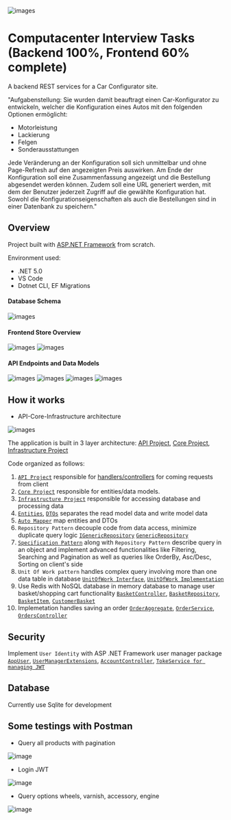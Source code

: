 ![images](https://github.com/gothinkster/aspnetcore-realworld-example-app/blob/master/logo.png)

# Computacenter Interview Tasks (Backend 100%, Frontend 60% complete)

A backend REST services for a Car Configurator site.

"Aufgabenstellung:
Sie wurden damit beauftragt einen Car-Konfigurator zu entwickeln, welcher die Konfiguration eines Autos mit den folgenden
Optionen ermöglicht:

* Motorleistung
* Lackierung
* Felgen
* Sonderausstattungen

Jede Veränderung an der Konfiguration soll sich unmittelbar und ohne Page-Refresh auf den angezeigten Preis auswirken. Am
Ende der Konfiguration soll eine Zusammenfassung angezeigt und die Bestellung abgesendet werden können. Zudem soll eine
URL generiert werden, mit dem der Benutzer jederzeit Zugriff auf die gewählte Konfiguration hat. Sowohl die
Konfigurationseigenschaften als auch die Bestellungen sind in einer Datenbank zu speichern."


## Overview

Project built with [ASP.NET Framework](https://dotnet.microsoft.com/apps/aspnet) from scratch.

Environment used:

* .NET 5.0
* VS Code
* Dotnet CLI, EF Migrations


#### Database Schema

![images](https://github.com/namphuong2217/Backend-DotNet-ECommerce/blob/main/Documentation/Car%20Configurator%20Final.png)

#### Frontend Store Overview

![images](https://github.com/namphuong2217/Backend-DotNet-ECommerce/blob/main/Documentation/Store1.png)
![images](https://github.com/namphuong2217/Backend-DotNet-ECommerce/blob/main/Documentation/Store2.png)

#### API Endpoints and Data Models

![images](https://github.com/namphuong2217/Backend-DotNet-ECommerce/blob/main/Documentation/Swagger1.png)
![images](https://github.com/namphuong2217/Backend-DotNet-ECommerce/blob/main/Documentation/Swagger2.png)
![images](https://github.com/namphuong2217/Backend-DotNet-ECommerce/blob/main/Documentation/Swagger3.png)
![images](https://github.com/namphuong2217/Backend-DotNet-ECommerce/blob/main/Documentation/Swagger4.png)


## How it works

* API-Core-Infrastructure architecture

![images](https://github.com/namphuong2217/Backend-DotNet-ECommerce/blob/main/Documentation/ApplicationArchitecture1.png)

The application is built in 3 layer architecture: [API Project](https://github.com/namphuong2217/Backend-DotNet-ECommerce/tree/main/API), [Core Project](https://github.com/namphuong2217/Backend-DotNet-ECommerce/tree/main/Core), [Infrastructure Project](https://github.com/namphuong2217/Backend-DotNet-ECommerce/tree/main/Infrastructure)


Code organized as follows:

1. [``API Project``](https://github.com/namphuong2217/Backend-DotNet-ECommerce/tree/main/API) responsible for [handlers/controllers](https://github.com/namphuong2217/Backend-DotNet-ECommerce/tree/main/API/Controllers) for coming requests from client
2. [``Core Project``](https://github.com/namphuong2217/Backend-DotNet-ECommerce/tree/main/Core) responsible for entities/data models.
3. [``Infrastructure Project``](https://github.com/namphuong2217/Backend-DotNet-ECommerce/tree/main/Infrastructure) responsible for accessing database and processing data
4. [``Entities``](https://github.com/namphuong2217/Backend-DotNet-ECommerce/tree/main/Core/Entities), [``DTOs``](https://github.com/namphuong2217/Backend-DotNet-ECommerce/tree/main/API/Dtos) separates the read model data and write model data
5. [``Auto Mapper``](https://github.com/namphuong2217/Backend-DotNet-ECommerce/blob/main/API/Helpers/MappingProfiles.cs) map entities and DTOs
6. ``Repository Pattern`` decouple code from data access, minimize duplicate query logic 
[``IGenericRepository``](https://github.com/namphuong2217/Backend-DotNet-ECommerce/blob/main/Core/Interfaces/IGenericRepository.cs)
[``GenericRepository``](https://github.com/namphuong2217/Backend-DotNet-ECommerce/blob/main/Infrastructure/Data/GenericRepository.cs)
6. [``Specification Pattern``](https://github.com/namphuong2217/Backend-DotNet-ECommerce/tree/main/Core/Specifications) along with ``Repository Pattern`` describe query in an object and implement advanced functionalities like Filtering, Searching and Pagination as well as queries like OrderBy, Asc/Desc, Sorting on client's side
7. ``Unit Of Work pattern`` handles complex query involving more than one data table in database
[``UnitOfWork Interface``](https://github.com/namphuong2217/Backend-DotNet-ECommerce/blob/main/Core/Interfaces/IUnitOfWork.cs), 
[``UnitOfWork Implementation``](https://github.com/namphuong2217/Backend-DotNet-ECommerce/blob/main/Infrastructure/Data/UnitOfWork.cs)
8. Use Redis with NoSQL database in memory database to manage user basket/shopping cart functionality [``BasketController``](https://github.com/namphuong2217/Backend-DotNet-ECommerce/blob/main/API/Controllers/BasketController.cs), [``BasketRepository``](https://github.com/namphuong2217/Backend-DotNet-ECommerce/blob/main/Infrastructure/Data/BasketRepository.cs), [``BasketItem``](https://github.com/namphuong2217/Computacenter-Interview-Task/blob/main/Core/Entities/BasketItem.cs), [``CustomerBasket``](https://github.com/namphuong2217/Computacenter-Interview-Task/blob/main/Core/Entities/CustomerBasket.cs)
9. Implemetation handles saving an order [``OrderAggregate``](https://github.com/namphuong2217/Computacenter-Interview-Task/tree/main/Core/Entities/OrderAggregate), [``OrderService``](https://github.com/namphuong2217/Computacenter-Interview-Task/blob/main/Infrastructure/Services/OrderService.cs), [``OrdersController``](https://github.com/namphuong2217/Computacenter-Interview-Task/blob/main/API/Controllers/OrdersController.cs)

## Security

Implement ``User Identity`` with ASP .NET Framework user manager package [``AppUser``](https://github.com/namphuong2217/Backend-DotNet-ECommerce/tree/main/Core/Entities/Identity), [``UserManagerExtensions``](https://github.com/namphuong2217/Backend-DotNet-ECommerce/blob/main/API/Extensions/UserManagerExtensions.cs), [``AccountController``](https://github.com/namphuong2217/Backend-DotNet-ECommerce/blob/main/API/Controllers/AccountController.cs), [``TokeService for managing JWT``](https://github.com/namphuong2217/Computacenter-Interview-Task/blob/main/Infrastructure/Services/TokenService.cs)


## Database

Currently use Sqlite for development

## Some testings with Postman

* Query all products with pagination

![image](https://github.com/namphuong2217/Computacenter-Interview-Task/blob/main/Documentation/PostmanProducts.png)

* Login JWT

![image](https://github.com/namphuong2217/Computacenter-Interview-Task/blob/main/Documentation/PostmanToken.png)

* Query options wheels, varnish, accessory, engine 

![image](https://github.com/namphuong2217/Computacenter-Interview-Task/blob/main/Documentation/PostmanTypes.png)




